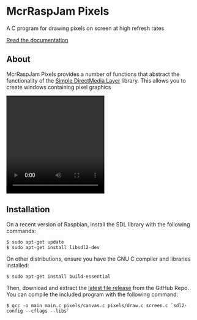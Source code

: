 # McrRaspJam Pixels
A C program for drawing pixels on screen at high refresh rates

[Read the documentation](https://mcrraspjam.github.io/Pixels/)

## About

McrRaspJam Pixels provides a number of functions that abstract the functionality of the [Simple DirectMedia Layer](https://www.libsdl.org/) library. This allows you to create windows containing pixel graphics

<video width="256" height="256" loop>
        <source src="docs/img/testpattern.mp4" type="video/mp4">
</video>

## Installation

On a recent version of Raspbian, install the SDL library with the following commands:

```
$ sudo apt-get update
$ sudo apt-get install libsdl2-dev
```

On other distributions, ensure you have the GNU C compiler and libraries installed:

```
$ sudo apt-get install build-essential
```

Then, download and extract the [latest file release](https://github.com/McrRaspJam/Pixels/releases/latest) from the GitHub Repo. You can compile the included program with the following command:

```
$ gcc -o main main.c pixels/canvas.c pixels/draw.c screen.c `sdl2-config --cflags --libs`
```
